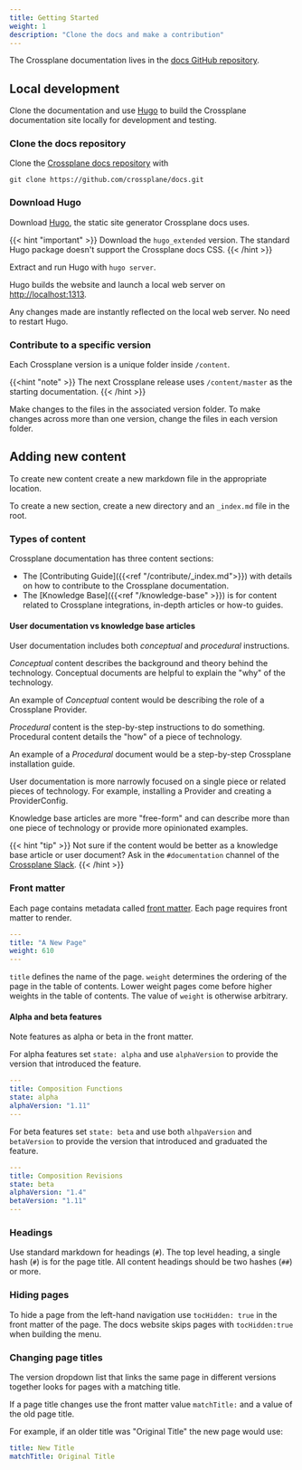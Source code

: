 ```yaml
---
title: Getting Started
weight: 1
description: "Clone the docs and make a contribution"
---
```


The Crossplane documentation lives in the 
[docs GitHub repository](https://github.com/crossplane/docs).

## Local development
Clone the documentation and use [Hugo](https://gohugo.io/) to 
build the Crossplane documentation site locally for development and testing. 

### Clone the docs repository
Clone the 
[Crossplane docs repository](https://github.com/crossplane/docs) with

```command
git clone https://github.com/crossplane/docs.git
```

### Download Hugo
Download [Hugo](https://github.com/gohugoio/hugo/releases/latest), the
static site generator Crossplane docs uses.

{{< hint "important" >}}
Download the `hugo_extended` version. The standard Hugo package doesn't support
the Crossplane docs CSS.
{{< /hint >}}

Extract and run Hugo with `hugo server`.

Hugo builds the website and launch a local web server on
<a href="http://localhost:1313" data-proofer-ignore>http://localhost:1313</a>.

Any changes made are instantly reflected on the local web server. No need
to restart Hugo.

### Contribute to a specific version
Each Crossplane version is a unique folder inside `/content`. 

{{<hint "note" >}}
The next Crossplane release uses `/content/master` as the starting
documentation.
{{< /hint >}}

Make changes to the files in the associated version folder. To make changes
across more than one version, change the files in each version folder.

## Adding new content

To create new content create a new markdown file in the appropriate location. 

To create a new section, create a new directory and an `_index.md` file in the
root. 

### Types of content
Crossplane documentation has three content sections:
* The [Contributing Guide]({{<ref "/contribute/_index.md">}}) with details on 
  how to contribute to the Crossplane documentation.
* The [Knowledge Base]({{<ref "/knowledge-base" >}}) is for content related to
  Crossplane integrations, in-depth articles or how-to guides. 

#### User documentation vs knowledge base articles
User documentation includes both _conceptual_ and _procedural_ instructions.

_Conceptual_ content describes the background and theory behind the technology.
Conceptual documents are helpful to explain the "why" of the technology.

An example of _Conceptual_ content would be describing the role
of a Crossplane Provider.

_Procedural_ content is the step-by-step instructions to do something.
Procedural content details the "how" of a piece of technology.

An example of a _Procedural_ document would be a step-by-step Crossplane 
installation guide.

User documentation is more narrowly focused on a single piece or
related pieces of technology. For example, installing a Provider and creating a
ProviderConfig.

Knowledge base articles are more "free-form" and can describe more than one 
piece of technology or provide more opinionated examples.

{{< hint "tip" >}}
Not sure if the content would be better as a knowledge base article or user
document? Ask in the `#documentation` channel of the 
[Crossplane Slack](https://slack.crossplane.io/).
{{< /hint >}}

### Front matter
Each page contains metadata called 
[front matter](https://gohugo.io/content-management/front-matter/). Each page 
requires front matter to render.

```yaml
---
title: "A New Page"
weight: 610
---
```

`title` defines the name of the page.
`weight` determines the ordering of the page in the table of contents. Lower
weight pages come before higher weights in the table of contents. The value of
`weight` is otherwise arbitrary. 

#### Alpha and beta features
Note features as alpha or beta in the front matter.

For alpha features set `state: alpha` and use `alphaVersion` to provide the 
version that introduced the feature. 

```yaml
---
title: Composition Functions
state: alpha
alphaVersion: "1.11"
---
```

For beta features set `state: beta` and use both `alhpaVersion` and
`betaVersion` to provide the version that introduced and graduated the feature.

```yaml
---
title: Composition Revisions
state: beta
alphaVersion: "1.4"
betaVersion: "1.11"
---
```

### Headings
Use standard markdown for headings (`#`). The top level heading, a single hash
(`#`) is for the page title. All content headings should be two hashes (`##`) or
more.

### Hiding pages
To hide a page from the left-hand navigation use `tocHidden: true` in the front
matter of the page. The docs website skips pages with `tocHidden:true` when
building the menu.

### Changing page titles

The version dropdown list that links the same page in different versions 
together looks for pages with a matching title.

If a page title changes use the front matter value `matchTitle:` and a value of 
the old page title.

For example, if an older title was "Original Title" the new page would use:

```yaml
title: New Title
matchTitle: Original Title
```

